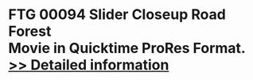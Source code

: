 # FTG 00094 Slider Closeup Road Forest<br />Movie in Quicktime ProRes Format.<br />[>> Detailed information](https://secure.shareit.com/shareit/product.html?productid=300652146&affiliateid=200057808)